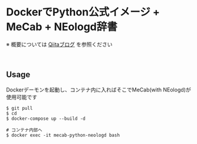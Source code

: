 DockerでPython公式イメージ + MeCab + NEologd辞書
===

※ 概要については [Qiitaブログ]() を参照ください

<br />

## Usage

Dockerデーモンを起動し、コンテナ内に入ればそこでMeCab(with NEologd)が使用可能です

```shell
$ git pull
$ cd
$ docker-compose up --build -d

# コンテナ内部へ
$ docker exec -it mecab-python-neologd bash
```
